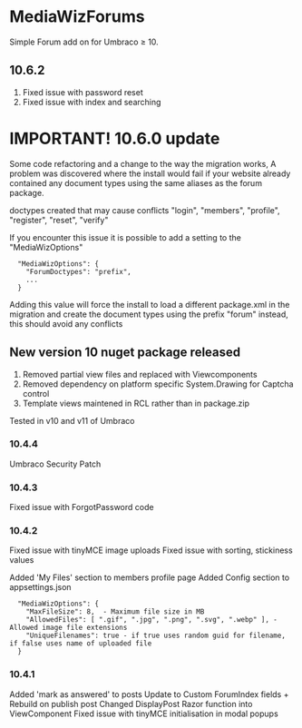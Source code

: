 # MediaWizForums #
Simple Forum add on for Umbraco ≥ 10. 

## 10.6.2 ##
1. Fixed issue with password reset
2. Fixed issue with index and searching

# IMPORTANT! 10.6.0 update #
Some code refactoring and a change to the way the migration works, A problem was discovered where the install would fail
if your website already contained any document types using the same aliases as the forum package. 

doctypes created that may cause conflicts "login", "members", "profile", "register", "reset", "verify"

If you encounter this issue it is possible to add a setting to the "MediaWizOptions"

```
  "MediaWizOptions": {
    "ForumDoctypes": "prefix",
    ...
  }
```
Adding this value will force the install to load a different package.xml in the migration and create the document types using the prefix "forum" instead, this should avoid any conflicts

## New version 10 nuget package released ##
1. Removed partial view files and replaced with Viewcomponents
2. Removed dependency on platform specific System.Drawing for Captcha control
3. Template views maintened in RCL rather than in package.zip

Tested in v10 and v11 of Umbraco

### 10.4.4 ###
Umbraco Security Patch

### 10.4.3 ###
Fixed issue with ForgotPassword code

### 10.4.2 ###
Fixed issue with tinyMCE image uploads
Fixed issue with sorting, stickiness values

Added 'My Files' section to members profile page
Added Config section to appsettings.json
```
  "MediaWizOptions": {
    "MaxFileSize": 8,  - Maximum file size in MB
    "AllowedFiles": [ ".gif", ".jpg", ".png", ".svg", ".webp" ], - Allowed image file extensions
    "UniqueFilenames": true - if true uses random guid for filename, if false uses name of uploaded file
  }
```

### 10.4.1 ###
Added 'mark as answered' to posts
Update to Custom ForumIndex fields + Rebuild on publish post
Changed DisplayPost Razor function into ViewComponent
Fixed issue with tinyMCE initialisation in modal popups

